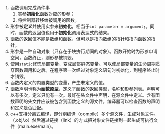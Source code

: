 1. 函数调用完成两件事
   1. 实参**初始化**函数对应的形参；
   2. 将控制器转移给被调用的函数。
2. 形参被**定义**并使用实参来**初始化**，相当于`int parameter = argument;`。同时，函数的返回值也用于**初始化**调用表达式的结果。
3. 函数的返回值不能是数组和函数，但可以是指向数组的指针和指向函数的指针。
4. 形参是一种自动对象（只存在于块执行期间的对象）。函数开始时为形参申请空间，函数终止，则形参被销毁。
5. 使用`static`修饰局部变量，变成局部静态变量。可以使局部变量的生命周期贯穿函数调用和之后。在程序第一次经过对象定义语句时初始化，到程序终止时才销毁。
6. 函数内定义的内置类型的变量，产生未定义的值。
7. 函数声明也称为**函数原型**，定义了函数的返回类型，名称和形参列表。声明可以有多次，定义只能有一次。最好在头文件中声明，在源文件中定义。含有函数声明的头文件应该被包含到函数定义的源文件，编译器可以检查函数的声明和定义是否匹配。
8. c++支持分离式编译，即分别编译（compile）多个源文件，生成对象文件。（.obj/.o）然后通过链接（link）的方式把对象文件链接到一起生成可执行文件（main.exe/main）。